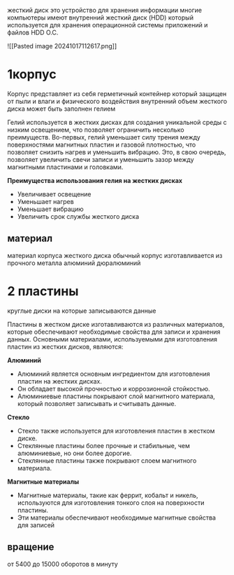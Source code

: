 жесткий диск это устройство для хранения информации
многие компьютеры имеют внутренний жесткий диск (HDD) который используется для хранения операционной системы приложений и файлов 
HDD
O.C.

![[Pasted image 20241017112617.png]]
# 1корпус
Корпус представляет из себя герметичный контейнер который защищен от пыли и влаги
и физического воздействия внутренний объем жесткого диска может быть заполнен гелием

Гелий используется в жестких дисках для создания уникальной среды с низким освещением, что позволяет ограничить несколько преимуществ. Во-первых, гелий уменьшает силу трения между поверхностями магнитных пластин и газовой плотностью, что позволяет снизить нагрев и уменьшить вибрацию. Это, в свою очередь, позволяет увеличить свечи записи и уменьшить зазор между магнитными пластинами и головками.

**Преимущества использования гелия на жестких дисках**

- Увеличивает освещение
- Уменьшает нагрев
- Уменьшает вибрацию
- Увеличить срок службы жесткого диска

## материал
материал корпуса жесткого диска
обычный корпус изготавливается из прочного металла 
алюминий
дюралюминий

# 2 пластины
круглые диски на которые записываются данные

Пластины в жестком диске изготавливаются из различных материалов, которые обеспечивают необходимые свойства для записи и хранения данных. Основными материалами, используемыми для изготовления пластин из жестких дисков, являются:

**Алюминий**

- Алюминий является основным ингредиентом для изготовления пластин на жестких дисках.
- Он обладает высокой прочностью и коррозионной стойкостью.
- Алюминиевые пластины покрывают слой магнитного материала, который позволяет записывать и считывать данные.

**Стекло**

- Стекло также используется для изготовления пластин в жестком диске.
- Стеклянные пластины более прочные и стабильные, чем алюминиевые, но они более дорогие.
- Стеклянные пластины также покрывают слоем магнитного материала.

**Магнитные материалы**

- Магнитные материалы, такие как феррит, кобальт и никель, используются для изготовления тонкого слоя на поверхности пластины.
- Эти материалы обеспечивают необходимые магнитные свойства для записей 
## вращение 
от 5400 до 15000 оборотов в минуту 